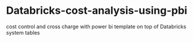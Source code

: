# Databricks-cost-analysis-using-pbi
cost control and cross charge with power bi template on top of Databricks system tables
